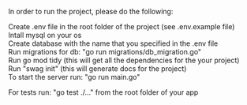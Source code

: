 In order to run the project, please do the following:

Create .env file in the root folder of the project (see .env.example file)  
Intall mysql on your os   
Create database with the name that you specified in the .env file  
Run migrations for db: "go run migrations/db_migration.go"  
Run go mod tidy (this will get all the dependencies for the your project)  
Run "swag init" (this will generate docs for the project)  
To start the server run: "go run main.go"  

For tests run: "go test ./..." from the root folder of your app  
